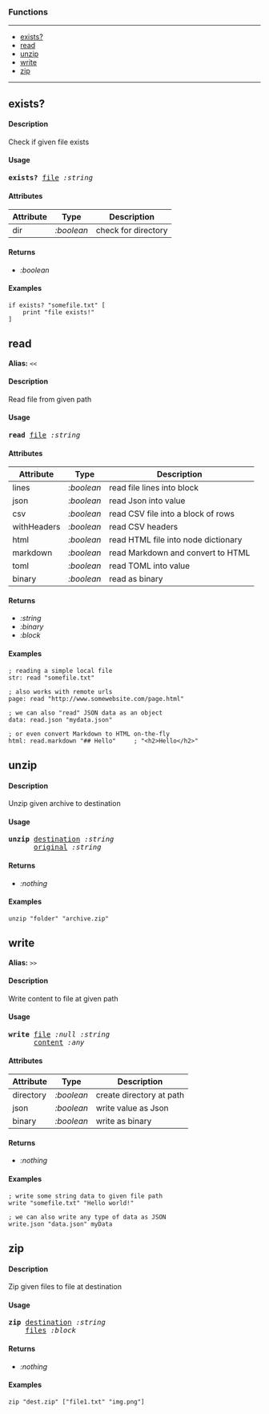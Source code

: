 ### Functions

---

<!--ts-->
   * [exists?](#exists?)
   * [read](#read)
   * [unzip](#unzip)
   * [write](#write)
   * [zip](#zip)
<!--te-->

---


## exists?

#### Description

Check if given file exists

#### Usage

<pre>
<b>exists?</b> <ins>file</ins> <i>:string</i>
</pre>
#### Attributes

|Attribute|Type|Description|
|---|---|---|
|dir|<i>:boolean</i>|check for directory|

#### Returns

- *:boolean*

#### Examples

```red
if exists? "somefile.txt" [ 
    print "file exists!" 
]
```

## read

**Alias:** `<<`

#### Description

Read file from given path

#### Usage

<pre>
<b>read</b> <ins>file</ins> <i>:string</i>
</pre>
#### Attributes

|Attribute|Type|Description|
|---|---|---|
|lines|<i>:boolean</i>|read file lines into block|
|json|<i>:boolean</i>|read Json into value|
|csv|<i>:boolean</i>|read CSV file into a block of rows|
|withHeaders|<i>:boolean</i>|read CSV headers|
|html|<i>:boolean</i>|read HTML file into node dictionary|
|markdown|<i>:boolean</i>|read Markdown and convert to HTML|
|toml|<i>:boolean</i>|read TOML into value|
|binary|<i>:boolean</i>|read as binary|

#### Returns

- *:string*
- *:binary*
- *:block*

#### Examples

```red
; reading a simple local file
str: read "somefile.txt"

; also works with remote urls
page: read "http://www.somewebsite.com/page.html"

; we can also "read" JSON data as an object
data: read.json "mydata.json"

; or even convert Markdown to HTML on-the-fly
html: read.markdown "## Hello"     ; "<h2>Hello</h2>"
```

## unzip

#### Description

Unzip given archive to destination

#### Usage

<pre>
<b>unzip</b> <ins>destination</ins> <i>:string</i>
      <ins>original</ins> <i>:string</i>
</pre>

#### Returns

- *:nothing*

#### Examples

```red
unzip "folder" "archive.zip"
```

## write

**Alias:** `>>`

#### Description

Write content to file at given path

#### Usage

<pre>
<b>write</b> <ins>file</ins> <i>:null</i> <i>:string</i>
      <ins>content</ins> <i>:any</i>
</pre>
#### Attributes

|Attribute|Type|Description|
|---|---|---|
|directory|<i>:boolean</i>|create directory at path|
|json|<i>:boolean</i>|write value as Json|
|binary|<i>:boolean</i>|write as binary|

#### Returns

- *:nothing*

#### Examples

```red
; write some string data to given file path
write "somefile.txt" "Hello world!"

; we can also write any type of data as JSON
write.json "data.json" myData
```

## zip

#### Description

Zip given files to file at destination

#### Usage

<pre>
<b>zip</b> <ins>destination</ins> <i>:string</i>
    <ins>files</ins> <i>:block</i>
</pre>

#### Returns

- *:nothing*

#### Examples

```red
zip "dest.zip" ["file1.txt" "img.png"]
```